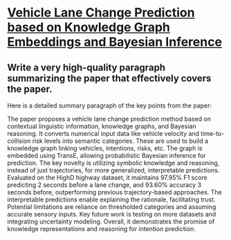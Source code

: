# [Vehicle Lane Change Prediction based on Knowledge Graph Embeddings and   Bayesian Inference](https://arxiv.org/abs/2312.06336)

## Write a very high-quality paragraph summarizing the paper that effectively covers the paper.

 Here is a detailed summary paragraph of the key points from the paper:

The paper proposes a vehicle lane change prediction method based on contextual linguistic information, knowledge graphs, and Bayesian reasoning. It converts numerical input data like vehicle velocity and time-to-collision risk levels into semantic categories. These are used to build a knowledge graph linking vehicles, intentions, risks, etc. The graph is embedded using TransE, allowing probabilistic Bayesian inference for prediction. The key novelty is utilizing symbolic knowledge and reasoning, instead of just trajectories, for more generalized, interpretable predictions. Evaluated on the HighD highway dataset, it maintains 97.95% F1 score predicting 2 seconds before a lane change, and 93.60% accuracy 3 seconds before, outperforming previous trajectory-based approaches. The interpretable predictions enable explaining the rationale, facilitating trust. Potential limitations are reliance on thresholded categories and assuming accurate sensory inputs. Key future work is testing on more datasets and integrating uncertainty modeling. Overall, it demonstrates the promise of knowledge representations and reasoning for intention prediction.
